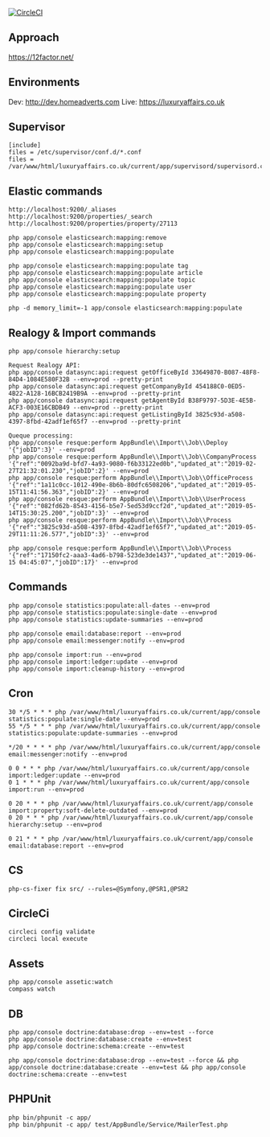 [![CircleCI](https://circleci.com/gh/Homeadverts/web/tree/production.svg?style=svg&circle-token=8ca90dc52538ff52559592e53d767af2f7f88a8c)](https://circleci.com/gh/Homeadverts/web/tree/production)

Approach
-----------------------------------
https://12factor.net/

Environments
-----------------------------------
Dev: http://dev.homeadverts.com
Live: https://luxuryaffairs.co.uk

Supervisor
-----------------------------------
```
[include]
files = /etc/supervisor/conf.d/*.conf
files = /var/www/html/luxuryaffairs.co.uk/current/app/supervisord/supervisord.conf
```

Elastic commands
-----------------------------------
```
http://localhost:9200/_aliases
http://localhost:9200/properties/_search
http://localhost:9200/properties/property/27113

php app/console elasticsearch:mapping:remove
php app/console elasticsearch:mapping:setup
php app/console elasticsearch:mapping:populate

php app/console elasticsearch:mapping:populate tag 
php app/console elasticsearch:mapping:populate article 
php app/console elasticsearch:mapping:populate topic 
php app/console elasticsearch:mapping:populate user
php app/console elasticsearch:mapping:populate property

php -d memory_limit=-1 app/console elasticsearch:mapping:populate
```

Realogy & Import commands
-----------------------------------
```
php app/console hierarchy:setup
 
Request Realogy API:
php app/console datasync:api:request getOfficeById 33649870-B087-48F8-84D4-1084E580F32B --env=prod --pretty-print
php app/console datasync:api:request getCompanyById 454188C0-0ED5-4B22-A128-16BCB2419B9A --env=prod --pretty-print
php app/console datasync:api:request getAgentById B38F9797-5D3E-4E5B-ACF3-003E16CBDB49 --env=prod --pretty-print
php app/console datasync:api:request getListingById 3825c93d-a508-4397-8fbd-42adf1ef65f7 --env=prod --pretty-print

Queque processing:
php app/console resque:perform AppBundle\\Import\\Job\\Deploy '{"jobID":3}' --env=prod
php app/console resque:perform AppBundle\\Import\\Job\\CompanyProcess '{"ref":"0092ba9d-bfd7-4a93-9080-f6b33122ed0b","updated_at":"2019-02-27T21:32:01.230","jobID":2}' --env=prod
php app/console resque:perform AppBundle\\Import\\Job\\OfficeProcess '{"ref":"1a11c0cc-1012-490e-8b6b-80dfc6508206","updated_at":"2019-05-15T11:41:56.363","jobID":2}' --env=prod
php app/console resque:perform AppBundle\\Import\\Job\\UserProcess '{"ref":"082fd62b-8543-4156-b5e7-5ed53d9ccf2d","updated_at":"2019-05-14T15:30:25.200","jobID":3}' --env=prod
php app/console resque:perform AppBundle\\Import\\Job\\Process '{"ref":"3825c93d-a508-4397-8fbd-42adf1ef65f7","updated_at":"2019-05-29T11:11:26.577","jobID":3}' --env=prod

php app/console resque:perform AppBundle\\Import\\Job\\Process '{"ref":"17150fc2-aaa3-4ad6-b798-523de3de1437","updated_at":"2019-06-15 04:45:07","jobID":17}' --env=prod

```

Commands
-----------------------------------
```
php app/console statistics:populate:all-dates --env=prod
php app/console statistics:populate:single-date --env=prod
php app/console statistics:update-summaries --env=prod

php app/console email:database:report --env=prod
php app/console email:messenger:notify --env=prod

php app/console import:run --env=prod
php app/console import:ledger:update --env=prod
php app/console import:cleanup-history --env=prod
```

Cron
-----------------------------------
```
30 */5 * * * php /var/www/html/luxuryaffairs.co.uk/current/app/console statistics:populate:single-date --env=prod
55 */5 * * * php /var/www/html/luxuryaffairs.co.uk/current/app/console statistics:populate:update-summaries --env=prod

*/20 * * * * php /var/www/html/luxuryaffairs.co.uk/current/app/console email:messenger:notify --env=prod

0 0 * * * php /var/www/html/luxuryaffairs.co.uk/current/app/console import:ledger:update --env=prod
0 1 * * * php /var/www/html/luxuryaffairs.co.uk/current/app/console import:run --env=prod

0 20 * * * php /var/www/html/luxuryaffairs.co.uk/current/app/console import:property:soft-delete-outdated --env=prod
0 20 * * * php /var/www/html/luxuryaffairs.co.uk/current/app/console hierarchy:setup --env=prod

0 21 * * * php /var/www/html/luxuryaffairs.co.uk/current/app/console email:database:report --env=prod

```

CS
-----------------------------------
```
php-cs-fixer fix src/ --rules=@Symfony,@PSR1,@PSR2
```

CircleCi
-----------------------------------
```
circleci config validate
circleci local execute
```

Assets
-----------------------------------
```
php app/console assetic:watch
compass watch
```

DB
-----------------------------------
```
php app/console doctrine:database:drop --env=test --force
php app/console doctrine:database:create --env=test
php app/console doctrine:schema:create --env=test

php app/console doctrine:database:drop --env=test --force && php app/console doctrine:database:create --env=test && php app/console doctrine:schema:create --env=test
```

PHPUnit
-----------------------------------
```
php bin/phpunit -c app/
php bin/phpunit -c app/ test/AppBundle/Service/MailerTest.php
```

